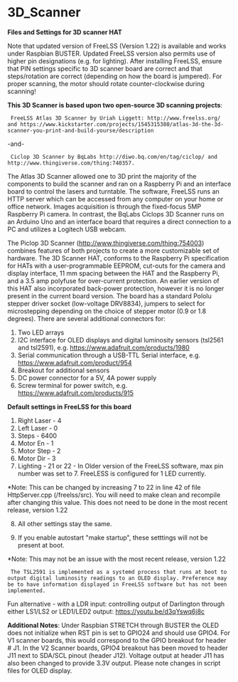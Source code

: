 # 3D_Scanner

**Files and Settings for 3D scanner HAT**

Note that updated version of FreeLSS (Version 1.22) is available and works under Raspbian BUSTER. Updated FreeLSS version also permits use of higher pin designations (e.g. for lighting). After installing FreeLSS, ensure that PIN settings specific to 3D scanner board are correct and that steps/rotation are correct (depending on how the board is jumpered). For proper scanning, the motor should rotate counter-clockwise during scanning!  

**This 3D Scanner is based upon two open-source 3D scanning projects**: 

     FreeLSS Atlas 3D Scanner by Uriah Liggett: http://www.freelss.org/ and https://www.kickstarter.com/projects/1545315380/atlas-3d-the-3d-scanner-you-print-and-build-yourse/description 

-and- 

     Ciclop 3D Scanner by BqLabs http://diwo.bq.com/en/tag/ciclop/ and http://www.thingiverse.com/thing:740357.  

  The Atlas 3D Scanner allowed one to 3D print the majority of the components to build the scanner and ran on a Raspberry Pi and an interface board to control the lasers and turntable. The software, FreeLSS runs an HTTP server which can be accessed from any computer on your home or office network. Images acquisition is through the fixed-focus 5MP Raspberry Pi camera. In contrast, the BqLabs Ciclops 3D Scanner runs on an Arduino Uno and an interface board that requires a direct connection to a PC and utilizes a Logitech USB webcam. 
  
  The Piclop 3D Scanner (http://www.thingiverse.com/thing:754003) combines features of both projects to create a more customizable set of hardware.  The 3D Scanner HAT, conforms to the Raspberry Pi specification for HATs with a user-programmable EEPROM, cut-outs for the camera and display interface, 11 mm spacing between the HAT and the Raspberry Pi, and a 3.5 amp polyfuse for over-current protection.  An earlier version of this HAT also incorporated back-power protection, however it is no longer present in the current board version.  The board has a standard Pololu stepper driver socket (low-voltage DRV8834), jumpers to select for microstepping depending on the choice of stepper motor (0.9 or 1.8 degrees).  There are several additional connectors for: 

1. Two LED arrays
2. I2C interface for OLED displays and digital luminosity sensors (tsl2561 and tsl2591), e.g. https://www.adafruit.com/products/1980
3. Serial communication through a USB-TTL Serial interface, e.g. https://www.adafruit.com/product/954
4. Breakout for additional sensors
5. DC power connector for a 5V, 4A power supply
6. Screw terminal for power switch, e.g. https://www.adafruit.com/products/915
  
**Default settings in FreeLSS for this board**

1. Right Laser - 4
2. Left Laser  - 0
3. Steps       - 6400
4. Motor En    - 1
5. Motor Step  - 2
6. Motor Dir   - 3
7. Lighting - 21 or 22 - In Older version of the FreeLSS software, max pin number was set to 7.  FreeLESS is configured for 1 LED currently.  

*Note: This can be changed by increasing 7 to 22 in line 42 of file HttpServer.cpp (/freelss/src). You will need to make clean and recompile after changing this value.  This does not need to be done in the most recent release, version 1.22

8. All other settings stay the same. 

9. If you enable autostart "make startup", these setttings will not be present at boot.

*Note: This may not be an issue with the most recent release, version 1.22

     The TSL2591 is implemented as a systemd process that runs at boot to output digital luminosity readings to an OLED display. Preference may be to have information displayed in FreeLSS software but has not been implemented.  

Fun alternative - with a LDR input: controlling output of Darlington through either LS1/LS2 or LED1/LED2 output: https://youtu.be/d3qYswq6j8c

**Additional Notes**: Under Raspbian STRETCH through BUSTER the OLED does not initialize when RST pin is set to GPIO24 and should use GPIO4. For V1 scanner boards, this would correspond to the GPIO breakout for header # J1. In the V2 Scanner boards, GPIO4 breakout has been moved to header J11 next to SDA/SCL pinout (header J12). Voltage output at header J11 has also been changed to provide 3.3V output. Please note changes in script files for OLED display.


